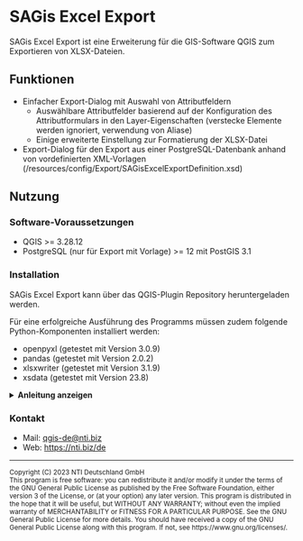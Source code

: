 # SAGis Excel Export

SAGis Excel Export ist eine Erweiterung für die GIS-Software QGIS zum Exportieren von XLSX-Dateien.

## Funktionen

- Einfacher Export-Dialog mit Auswahl von Attributfeldern
  - Auswählbare Attributfelder basierend auf der Konfiguration des Attributformulars in den Layer-Eigenschaften (verstecke Elemente werden ignoriert, verwendung von Aliase)
  - Einige erweiterte Einstellung zur Formatierung der XLSX-Datei
- Export-Dialog für den Export aus einer PostgreSQL-Datenbank anhand von vordefinierten XML-Vorlagen (/resources/config/Export/SAGisExcelExportDefinition.xsd)

## Nutzung

### Software-Voraussetzungen

- QGIS >= 3.28.12
- PostgreSQL (nur für Export mit Vorlage) >= 12 mit PostGIS 3.1

### Installation

SAGis Excel Export kann über das QGIS-Plugin Repository heruntergeladen werden.

Für eine erfolgreiche Ausführung des Programms müssen zudem folgende Python-Komponenten installiert werden:
- openpyxl (getestet mit Version 3.0.9)
- pandas (getestet mit Version 2.0.2)
- xlsxwriter (getestet mit Version 3.1.9)
- xsdata (getestet mit Version 23.8)

<details><summary><b>Anleitung anzeigen</b></summary>

1. Suchen Sie das Installationsverzeichnis von QGIS (Zumeist `C:\OSGeo4W\` oder `C:\Program Files\QGIS 3.*'`)

2. Im Verzeichnis befindet sich die _OSGeo4W-Shell_ (Datei mit dem Namen `OSGeo4W.bat`). Starten Sie die _OSGeo4W-Shell_ und führen Sie den folgenden Befehl im sich öffnenden Programm aus:

  ```sh
  o4w_env & python3 -m pip install xlsxwriter xsdata
  ```
</details>

### Kontakt
- Mail: qgis-de@nti.biz
- Web: https://nti.biz/de
---

<sup>
Copyright (C) 2023 NTI Deutschland GmbH
</sup></br>
<sup>
This program is free software: you can redistribute it and/or modify
it under the terms of the GNU General Public License as published by
the Free Software Foundation, either version 3 of the License, or
(at your option) any later version.
</sup>
<sup>
This program is distributed in the hope that it will be useful,
but WITHOUT ANY WARRANTY; without even the implied warranty of
MERCHANTABILITY or FITNESS FOR A PARTICULAR PURPOSE.  See the
GNU General Public License for more details.
</sup>
<sup>
You should have received a copy of the GNU General Public License
along with this program.  If not, see https://www.gnu.org/licenses/.
</sup>